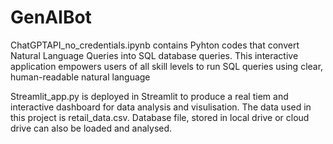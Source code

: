 # GenAIBot
ChatGPTAPI_no_credentials.ipynb contains Pyhton codes that convert Natural Language Queries into SQL database queries. This interactive application empowers users of all skill levels to run SQL queries using clear, human-readable natural language

Streamlit_app.py is deployed in Streamlit to produce a real tiem and interactive dashboard for data analysis and visulisation. 
The data used in this project is retail_data.csv. Database file, stored in local drive or cloud drive can also be loaded and analysed. 
